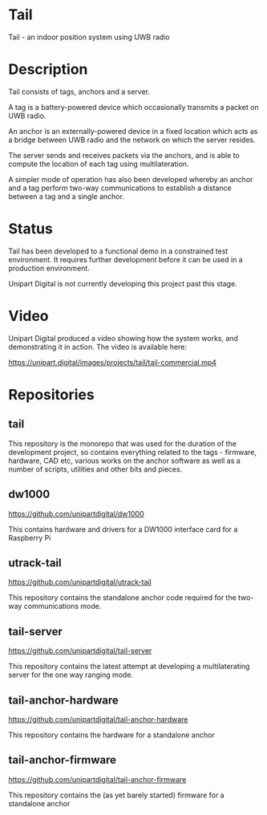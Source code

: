 # Tail
Tail - an indoor position system using UWB radio

# Description

Tail consists of tags, anchors and a server.

A tag is a battery-powered device which occasionally transmits a packet on UWB radio.

An anchor is an externally-powered device in a fixed location which acts as a bridge between UWB radio and the network on which the server resides.

The server sends and receives packets via the anchors, and is able to compute the location of each tag using multilateration.

A simpler mode of operation has also been developed whereby an anchor and a tag perform two-way communications to establish a distance between a tag and a single anchor.

# Status

Tail has been developed to a functional demo in a constrained test environment. It requires further development before it can be used in a production environment.

Unipart Digital is not currently developing this project past this stage.

# Video

Unipart Digital produced a video showing how the system works, and demonstrating it in action. The video is available here:

https://unipart.digital/images/projects/tail/tail-commercial.mp4


# Repositories

## tail
This repository is the monorepo that was used for the duration of the development project, so contains everything related to the tags - firmware, hardware, CAD etc,
various works on the anchor software as well as a number of scripts, utilities and other bits and pieces.


## dw1000
https://github.com/unipartdigital/dw1000

This contains hardware and drivers for a DW1000 interface card for a Raspberry Pi


## utrack-tail
https://github.com/unipartdigital/utrack-tail

This repository contains the standalone anchor code required for the two-way communications mode.


## tail-server
https://github.com/unipartdigital/tail-server

This repository contains the latest attempt at developing a multilaterating server for the one way ranging mode.


## tail-anchor-hardware
https://github.com/unipartdigital/tail-anchor-hardware

This repository contains the hardware for a standalone anchor

## tail-anchor-firmware
https://github.com/unipartdigital/tail-anchor-firmware

This repository contains the (as yet barely started) firmware for a standalone anchor
